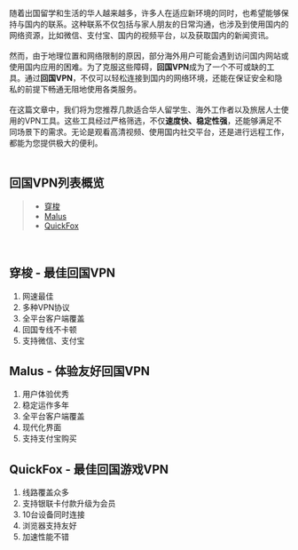 随着出国留学和生活的华人越来越多，许多人在适应新环境的同时，也希望能够保持与国内的联系。这种联系不仅包括与家人朋友的日常沟通，也涉及到使用国内的网络资源，比如微信、支付宝、国内的视频平台，以及获取国内的新闻资讯。  
<br/>
然而，由于地理位置和网络限制的原因，部分海外用户可能会遇到访问国内网站或使用国内应用的困难。为了克服这些障碍，**回国VPN**成为了一个不可或缺的工具。通过**回国VPN**，不仅可以轻松连接到国内的网络环境，还能在保证安全和隐私的前提下畅通无阻地使用各类服务。  
<br/>
在这篇文章中，我们将为您推荐几款适合华人留学生、海外工作者以及旅居人士使用的VPN工具。这些工具经过严格筛选，不仅**速度快、稳定性强**，还能够满足不同场景下的需求。无论是观看高清视频、使用国内社交平台，还是进行远程工作，都能为您提供极大的便利。  
<br/>
## 回国VPN列表概览
> + [穿梭](https://www.baidu.com/)
> + [Malus](https://www.baidu.com/)
> + [QuickFox](https://www.baidu.com/)
<br/>

## 穿梭 - 最佳回国VPN
1. 网速最佳
2. 多种VPN协议
3. 全平台客户端覆盖
4. 回国专线不卡顿
5. 支持微信、支付宝



## Malus - 体验友好回国VPN
1. 用户体验优秀
2. 稳定运作多年
3. 全平台客户端覆盖
4. 现代化界面
5. 支持支付宝购买


## QuickFox - 最佳回国游戏VPN
1. 线路覆盖众多
2. 支持银联卡付款升级为会员
3. 10台设备同时连接
4. 浏览器支持友好
5. 加速性能不错

